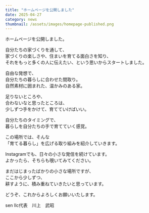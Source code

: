 ```yaml
---
title: "ホームページを公開しました"
date: 2025-04-27
category: news
thumbnail: /assets/images/homepage-published.png
---
```


ホームページを公開しました。

自分たちの家づくりを通して、  
家づくりの楽しさや、住まいを育てる面白さを知り、  
それをもっと多くの人に伝えたい、という思いからスタートしました。

自由な発想で、  
自分たちの暮らしに合わせた間取り。  
自然素材に囲まれた、温かみのある家。

足りないところや、  
合わないなと思ったところは、  
少しずつ手をかけて、育てていけばいい。

自分たちのタイミングで、  
暮らしを自分たちの手で育てていく感覚。

この場所では、そんな  
「育てる暮らし」を広げる取り組みを紹介していきます。

Instagramでも、日々の小さな発信を続けています。  
よかったら、そちらも覗いてみてください。

まだはじまったばかりの小さな場所ですが、  
ここから少しずつ、  
耕すように、積み重ねていきたいと思っています。

どうぞ、これからよろしくお願いいたします。

sen llc代表　川上　武昭
